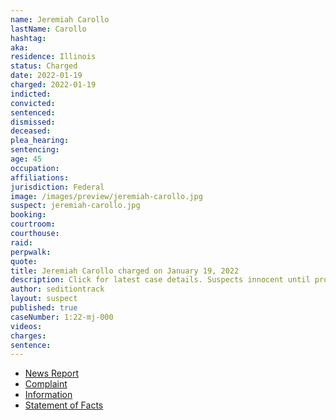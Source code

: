 ```yaml
---
name: Jeremiah Carollo
lastName: Carollo
hashtag:
aka:
residence: Illinois
status: Charged
date: 2022-01-19
charged: 2022-01-19
indicted:
convicted:
sentenced:
dismissed:
deceased:
plea_hearing:
sentencing:
age: 45
occupation:
affiliations:
jurisdiction: Federal
image: /images/preview/jeremiah-carollo.jpg
suspect: jeremiah-carollo.jpg
booking:
courtroom:
courthouse:
raid:
perpwalk:
quote:
title: Jeremiah Carollo charged on January 19, 2022
description: Click for latest case details. Suspects innocent until proven guilty.
author: seditiontrack
layout: suspect
published: true
caseNumber: 1:22-mj-000
videos:
charges:
sentence:
---
```

- [News Report](https://www.stltoday.com/news/local/crime-and-courts/glen-carbon-man-faces-capitol-riot-charge/article_b02213cd-4f1a-51e7-91d2-1c5e3fadb628.html)
- [Complaint](https://www.justice.gov/usao-dc/case-multi-defendant/file/1481601/download)
- [Information](https://extremism.gwu.edu/sites/g/files/zaxdzs2191/f/Cody%20Vollan%20Anthony%20Carollo%20Jeremiah%20Carollo%20Information.pdf)
- [Statement of Facts](https://www.justice.gov/usao-dc/case-multi-defendant/file/1481606/download)
